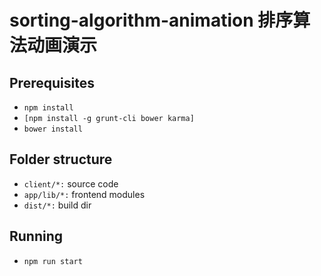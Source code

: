 sorting-algorithm-animation 排序算法动画演示
=====

Prerequisites
-----

* `npm install`
* `[npm install -g grunt-cli bower karma]`
* `bower install`

Folder structure
-----

* `client/*:` source code
* `app/lib/*:` frontend modules
* `dist/*:` build dir

Running
-----

* `npm run start`
